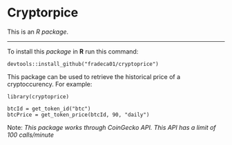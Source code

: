 # Cryptorpice

This is an *R package*. 
***
To install this *package* in **R** run this command:

```
devtools::install_github("fradeca01/cryptoprice")
```

This package can be used to retrieve the historical price of a cryptoccurency. For example:

```
library(cryptoprice)

btcId = get_token_id("btc")
btcPrice = get_token_price(btcId, 90, "daily")
```
Note: *This package works through CoinGecko API. This API has a limit of 100 calls/minute*
